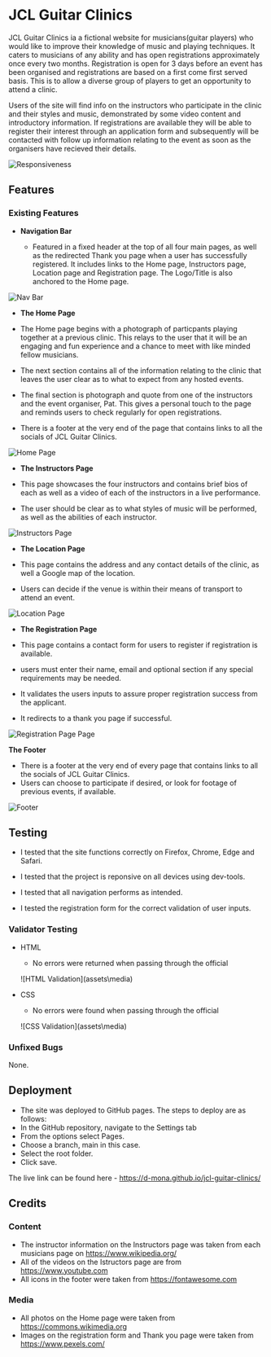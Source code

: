 # JCL Guitar Clinics

JCL Guitar Clinics ia a fictional website for musicians(guitar players) who would like to improve their knowledge of music and playing techniques. It caters to musicians of any ability and has open registrations approximately once every two months. Registration is open for 3 days before an event has been organised and registrations are based on a first come first served basis. This is to allow a diverse group of players to get an opportunity to attend a clinic.

Users of the site will find info on the instructors who participate in the clinic and their styles and music, demonstrated by some video content and introductory information. If registrations are available they will be able to register their interest through an application form and subsequently will be contacted with follow up information relating to the event as soon as the organisers have recieved their details.

![Responsiveness](assets\images\responsive-image.png)

## Features

### Existing Features

- **Navigation Bar**

  - Featured in a fixed header at the top of all four main pages, as well as the redirected Thank you page when a user has successfully registered. It includes links to the Home page, Instructors page, Location page and Registration page. The Logo/Title is also anchored to the Home page.

![Nav Bar](assets/images/nav-bar.png)

- **The Home Page**

- The Home page begins with a photograph of particpants playing together at a previous clinic.
This relays to the user that it will be an engaging and fun experience and a chance to meet with like minded fellow musicians.
- The next section contains all of the information relating to the clinic that leaves the user clear as to what to expect from any hosted events.
- The final section is photograph and quote from one of the instructors and the event organiser, Pat. This gives a personal touch to the page and reminds users to check regularly for open registrations.
- There is a footer at the very end of the page that contains links to all the socials of JCL Guitar Clinics.

![Home Page](assets/images/home-page.png)

- **The Instructors Page**

- This page showcases the four instructors and contains brief bios of each as well as a video of each of the instructors in a live performance.
- The user should be clear as to what styles of music will be performed, as well as the abilities of each instructor.

![Instructors Page](assets/images/instructors-page.png)

-  **The Location Page**

- This page contains the address and any contact details of the clinic, as well a Google map of the location.
- Users can decide if the venue is within their means of transport to attend an event.

![Location Page](assets/images/location-page.png)

- **The Registration Page**

- This page contains a contact form for users to register if registration is available.
- users must enter their name, email and optional section if any special requirements may be needed.
- It validates the users inputs to assure proper registration success from the applicant.
- It redirects to a thank you page if successful.

![Registration Page Page](assets/images/registration-page.png)

**The Footer**

- There is a footer at the very end of every page that contains links to all the socials of JCL Guitar Clinics.
- Users can choose to participate if desired, or look for footage of previous events, if available.

![Footer](assets/images/footer.png)

## Testing

- I tested that the site functions correctly on Firefox, Chrome, Edge and Safari.

- I tested that the project is reponsive on all devices using dev-tools.

- I tested that all navigation performs as intended.

- I tested the registration form for the correct validation of user inputs.

### Validator Testing

- HTML
  - No errors were returned when passing through the official 

  ![HTML Validation](assets\media\)

- CSS
  - No errors were found when passing through the official

  ![CSS Validation](assets\media\)

### Unfixed Bugs

None.

## Deployment

- The site was deployed to GitHub pages. The steps to deploy are as follows:
- In the GitHub repository, navigate to the Settings tab
- From the options select Pages.
- Choose a branch, main in this case.
- Select the root folder.
- Click save.

The live link can be found here - https://d-mona.github.io/jcl-guitar-clinics/

## Credits

### Content

- The instructor information on the Instructors page was taken from each musicians page on https://www.wikipedia.org/
- All of the videos on the Istructors page are from https://www.youtube.com
- All icons in the footer were taken from https://fontawesome.com

### Media

- All photos on the Home page were taken from https://commons.wikimedia.org
- Images on the registration form and Thank you page were taken from https://www.pexels.com/

